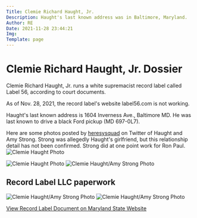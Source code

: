 ```yaml
---
Title: Clemie Richard Haught, Jr.
Description: Haught's last known address was in Baltimore, Maryland.
Author: RE
Date: 2021-11-28 23:44:21
Img: 
Template: page
---
```

# Clemie Richard Haught, Jr. Dossier
Clemie Richard Haught, Jr. runs a white supremacist record label called Label 56, according to court documents.

As of Nov. 28, 2021, the record label's website label56.com is not working.

Haught's last known address is 1604 Inverness Ave., Baltimore MD. He was last known to drive a black Ford pickup (MD 697-0L7).

Here are some photos posted by [heresysquad]("https://twitter.com/heresysquad") on Twitter of Haught and Amy Strong. Strong was allegedly Haught's girlfriend, but this relationship detail has not been confirmed. Strong did at one point work for Ron Paul.
![Clemie Haught Photo](%assets_url%/clemie-haught-nazi.png)

![Clemie Haught Photo](%assets_url%/clemie-haught-nazi-1.png)
![Clemie Haught/Amy Strong Photo](%assets_url%/clemie-haught-strong-nazi.png)
## Record Label LLC paperwork
![Clemie Haught/Amy Strong Photo](%assets_url%/clemie-haught-label-56-llc-formation.jpg)
![Clemie Haught/Amy Strong Photo](%assets_url%/clemie-haught-label-56-llc-formation.jpg)

[View Record Label Document on Maryland State Website](https://opencorporates.com/companies/us_md/W11034923)
